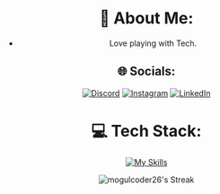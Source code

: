 <div align=center>

# 💫 About Me:
- Love playing with Tech.

## 🌐 Socials:
[![Discord](https://img.shields.io/badge/Discord-%237289DA.svg?logo=discord&logoColor=white)](https://discord.gg/mogul26) [![Instagram](https://img.shields.io/badge/Instagram-%23E4405F.svg?logo=Instagram&logoColor=white)](https://instagram.com/soubhikgon_) [![LinkedIn](https://img.shields.io/badge/LinkedIn-%230077B5.svg?logo=linkedin&logoColor=white)](https://linkedin.com/in/https://www.linkedin.com/in/soubhikgon/) 


  
# 💻 Tech Stack:

<div align=center>


[![My Skills](https://skillicons.dev/icons?i=nextjs,typescript,bash,javascript,react,nodejs,mongodb,vercel,aws,gcp,git,redux,firebase,supabase,powershell,netlify,mui,mysql,jquery,docker,github,tailwind,linux,postman,express,heroku,py,vite,vscode,bootstrap&theme=dark)](https://skillicons.dev)

</div>

<div align=center>

  ![mogulcoder26's Streak](https://github-readme-streak-stats.herokuapp.com/?user=mogulcoder26&theme=vue-dark&hide_border=false)
</div>

</div>
</div>
